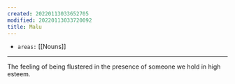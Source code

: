 ```yaml
---
created: 20220113033652705
modified: 20220113033720092
title: Malu
---
```


- `areas:` [[Nouns]]

---

The feeling of being flustered in the presence of someone we hold in high esteem.
